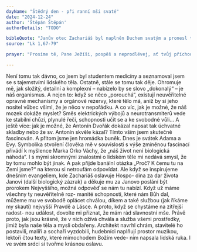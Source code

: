 ```yaml
---
dayName: "Štědrý den - při ranní mši svaté"
date: "2024-12-24"
author: 'Štěpán Štěpán'
authorDetails: "TODO"

bibleQuote: "Janův otec Zachariáš byl naplněn Duchem svatým a pronesl tato prorocká slova: „Pochvá- len buď Hospodin, Bůh Izraele, neboť navští- vil a vykoupil svůj lid! Vzbudil nám mocného spasitele z rodu svého služebníka Davida, jak slíbil od pradávna ústy svých svatých proroků; zachránil nás od nepřátel, z rukou všech, kdo nás nenávidí. Slitoval se nad našimi otci, rozpo- menul se na svou svatou smlouvu, na přísahu, kterou se zavázal našemu otci Abrahámovi: že nám dopřeje, abychom mu beze strachu a vy- svobozeni z rukou nepřátel zbožně a spraved- livě sloužili po všechny dny svého života. A ty, dítě, budeš prorokem Nejvyššího, neboť půjdeš před Pánem připravit mu cestu, dát jeho lidu poznání spásy v odpuštění hříchů z milosrdné lásky našeho Boha, s kterou nás navštívil ten, který vychází z výsosti, aby zazářil těm, kdo žijí v temnotě a v stínu smrti, a uvedl naše kroky na cestu pokoje.“"
source: "Lk 1,67-79"

prayer: "Prosíme tě, Pane Ježíši, pospěš a neprodlévej, ať tvůj příchod posilní a povzbudí všechny, kdo plně důvěřují v tvou lásku. Neboť ty žiješ a kraluješ s Bohem Otcem v jednotě…"

---
```


Není tomu tak dávno, co jsem byl studentem medicíny a seznamoval jsem se s tajemstvími lidského těla. Ostatně, stále se tomu  tak  děje.  Ohromuje   mě,   jak   složitý,   detailní a komplexní – nabízelo by se slovo „dokonalý“ – je náš organismus. A nejen to: když se něco
„porouchá“, existují neuvěřitelné opravné mechanismy a orgánové rezervy, které tělo má, aniž by si jeho nositel vůbec všiml, že je něco v nepořádku. A co víc, jak je možné, že náš mozek dokáže myslet? Směs elektrických výbojů a neurotransmiterů vede ke stabilní chůzi, plynulé řeči, schopnosti učit se a ke svobodné vůli… A ještě více: jak je možné, že Antonín Dvořák dokázal napsat tak úchvatné skladby nebo že sv. Antonín skvěle kázal? Tímto vším jsem skutečně fascinován. A přitom jsme jen hromádka buněk.
Dnes je svátek Adama a Evy. Symbolika stvoření člověka mě v souvislosti s výše zmíněnou fascinací přivádí k myšlence Marka Orko Váchy, že „náš život není biologická náhoda“. I s  mými  skromnými  znalostmi  o lidském těle mi nedává smysl, že by tomu mohlo být jinak.
A pak přijde banální otázka „Proč? K čemu tu na Zemi jsme?“ na kterou si netroufám odpovídat. Ale když se inspirujeme dnešním evangeliem, kde Zachariáš oslavuje Hospo- dina za dar života Janovi (další biologický zázrak) a děkuje mu za Janovo poslání být prorokem Nejvyššího, možná odpověď se nám tu nabízí.
Když už máme všechny ty neuvěřitelně roz- manité schopnosti, které nám Bůh dal, můžeme mu ve svobodě oplácet chválou, díkem a také službou (jak říkáme my skauti) nejvyšší Pravdě a Lásce.
A proto, když se chystáme na zítřejší radost- nou událost, dovolte mi přiznat,  že  mám rád slavnostní mše. Právě proto, jak jsou krásné, že v nich ožívá chvála a služba všemi prostředky, jimiž byla naše těla a mysli obdařeny. Architekt navrhl chrám, stavitelé ho postavili, malíři a sochaři vyzdobili, hudebníci naplňují prostor muzikou, lektoři čtou texty, které mimochodem Božím vede- ním napsala lidská ruka. I ve svém srdci si tvořme krásnou oslavu.

